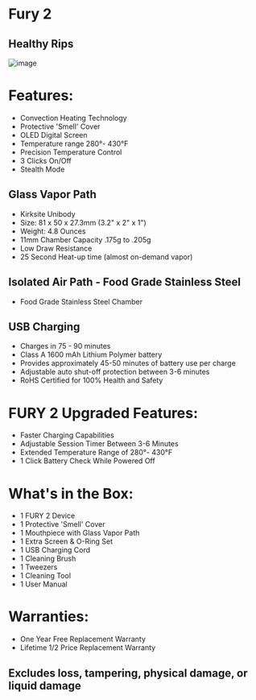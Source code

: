 # Fury 2
## Healthy Rips

![image](https://user-images.githubusercontent.com/104687767/166609062-9e6e2a73-fbb6-4580-a6e1-47ab0b904340.png)


# Features:
- Convection Heating Technology
- Protective 'Smell' Cover 
- OLED Digital Screen
- Temperature range 280°- 430°F
- Precision Temperature Control
- 3 Clicks On/Off
- Stealth Mode
## Glass Vapor Path
- Kirksite Unibody
- Size: 81 x 50 x 27.3mm (3.2" x 2" x 1")
- Weight: 4.8 Ounces
- 11mm Chamber Capacity .175g to .205g
- Low Draw Resistance
- 25 Second Heat-up time (almost on-demand vapor)
## Isolated Air Path - Food Grade Stainless Steel
- Food Grade Stainless Steel Chamber
## USB Charging
- Charges in 75 - 90 minutes
- Class A 1600 mAh Lithium Polymer battery 
- Provides approximately 45-50 minutes of battery use per charge​
- Adjustable auto shut-off protection between 3-6 minutes
- RoHS Certified for 100% Health and Safety
# FURY 2 Upgraded Features:
- Faster Charging Capabilities
- Adjustable Session Timer Between 3-6 Minutes
- Extended Temperature Range of 280°- 430°F
- 1 Click Battery Check While Powered Off

# What's in the Box:
- 1  FURY 2 Device
- 1  Protective 'Smell' Cover
- 1  Mouthpiece with Glass Vapor Path
- 1  Extra Screen & O-Ring Set
- 1  USB Charging Cord
- 1  Cleaning Brush
- 1  Tweezers
- 1  Cleaning Tool
- 1  User Manual

# Warranties:      
- One Year Free Replacement Warranty
- Lifetime 1/2 Price Replacement Warranty
## Excludes loss, tampering, physical damage, or liquid damage
